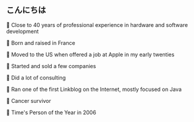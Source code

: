 ## こんにちは

:small_blue_diamond: Close to 40 years of professional experience in hardware and software development

:small_blue_diamond: Born and raised in France

:small_blue_diamond: Moved to the US when offered a job at Apple in my early twenties

:small_blue_diamond: Started and sold a few companies

:small_blue_diamond: Did a lot of consulting

:small_blue_diamond: Ran one of the first Linkblog on the Internet, mostly focused on Java

:small_blue_diamond: Cancer survivor

:small_blue_diamond: Time's Person of the Year in 2006
